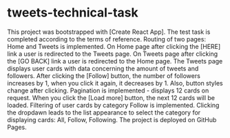 # tweets-technical-task

This project was bootstrapped with [Create React App]. The test task is
completed according to the terms of reference. Routing of two pages: Home and
Tweets is implemented. On Home page after clicking the [HERE] link a user is
redirected to the Tweets page. On Tweets page after clicking the [GO BACK] link
a user is redirected to the Home page. The Tweets page displays user cards with
data concerning the amount of tweets and followers. After clicking the [Follow]
button, the number of followers increases by 1, when you click it again, it
decreases by 1. Also, button styles change after clicking. Pagination is
implemented - displays 12 cards on request. When you click the [Load more]
button, the next 12 cards will be loaded. Filtering of user cards by category
Follow is implemented. Clicking the dropdawn leads to the list appearance to
select the category for displaying cards: All, Follow, Following. The project is
deployed on GitHub Pages.
